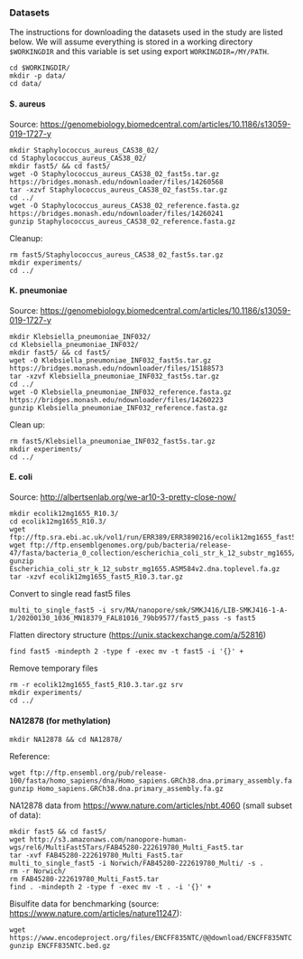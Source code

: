 ### Datasets

The instructions for downloading the datasets used in the study are listed below. We will assume everything is stored in a working directory `$WORKINGDIR` and this variable is set using export `WORKINGDIR=/MY/PATH`.

```
cd $WORKINGDIR/
mkdir -p data/
cd data/
```

#### S. aureus
Source: https://genomebiology.biomedcentral.com/articles/10.1186/s13059-019-1727-y
```
mkdir Staphylococcus_aureus_CAS38_02/
cd Staphylococcus_aureus_CAS38_02/
mkdir fast5/ && cd fast5/
wget -O Staphylococcus_aureus_CAS38_02_fast5s.tar.gz https://bridges.monash.edu/ndownloader/files/14260568
tar -xzvf Staphylococcus_aureus_CAS38_02_fast5s.tar.gz
cd ../
wget -O Staphylococcus_aureus_CAS38_02_reference.fasta.gz https://bridges.monash.edu/ndownloader/files/14260241
gunzip Staphylococcus_aureus_CAS38_02_reference.fasta.gz
```

Cleanup:
```
rm fast5/Staphylococcus_aureus_CAS38_02_fast5s.tar.gz
mkdir experiments/
cd ../
```

#### K. pneumoniae
Source: https://genomebiology.biomedcentral.com/articles/10.1186/s13059-019-1727-y
```
mkdir Klebsiella_pneumoniae_INF032/
cd Klebsiella_pneumoniae_INF032/
mkdir fast5/ && cd fast5/
wget -O Klebsiella_pneumoniae_INF032_fast5s.tar.gz https://bridges.monash.edu/ndownloader/files/15188573
tar -xzvf Klebsiella_pneumoniae_INF032_fast5s.tar.gz
cd ../
wget -O Klebsiella_pneumoniae_INF032_reference.fasta.gz https://bridges.monash.edu/ndownloader/files/14260223
gunzip Klebsiella_pneumoniae_INF032_reference.fasta.gz
```

Clean up:
```
rm fast5/Klebsiella_pneumoniae_INF032_fast5s.tar.gz
mkdir experiments/
cd ../
```

#### E. coli
Source: http://albertsenlab.org/we-ar10-3-pretty-close-now/
```
mkdir ecolik12mg1655_R10.3/
cd ecolik12mg1655_R10.3/
wget ftp://ftp.sra.ebi.ac.uk/vol1/run/ERR389/ERR3890216/ecolik12mg1655_fast5_R10.3.tar.gz
wget ftp://ftp.ensemblgenomes.org/pub/bacteria/release-47/fasta/bacteria_0_collection/escherichia_coli_str_k_12_substr_mg1655/dna/Escherichia_coli_str_k_12_substr_mg1655.ASM584v2.dna.toplevel.fa.gz
gunzip Escherichia_coli_str_k_12_substr_mg1655.ASM584v2.dna.toplevel.fa.gz
tar -xzvf ecolik12mg1655_fast5_R10.3.tar.gz
```
Convert to single read fast5 files
```
multi_to_single_fast5 -i srv/MA/nanopore/smk/SMKJ416/LIB-SMKJ416-1-A-1/20200130_1036_MN18379_FAL81016_79bb9577/fast5_pass -s fast5
```
Flatten directory structure (https://unix.stackexchange.com/a/52816)
```
find fast5 -mindepth 2 -type f -exec mv -t fast5 -i '{}' +
```
Remove temporary files
```
rm -r ecolik12mg1655_fast5_R10.3.tar.gz srv
mkdir experiments/
cd ../
```

#### NA12878 (for methylation)
```
mkdir NA12878 && cd NA12878/
```

Reference:
```
wget ftp://ftp.ensembl.org/pub/release-100/fasta/homo_sapiens/dna/Homo_sapiens.GRCh38.dna.primary_assembly.fa.gz
gunzip Homo_sapiens.GRCh38.dna.primary_assembly.fa.gz
```

NA12878 data from https://www.nature.com/articles/nbt.4060 (small subset of data):
```
mkdir fast5 && cd fast5/
wget http://s3.amazonaws.com/nanopore-human-wgs/rel6/MultiFast5Tars/FAB45280-222619780_Multi_Fast5.tar
tar -xvf FAB45280-222619780_Multi_Fast5.tar
multi_to_single_fast5 -i Norwich/FAB45280-222619780_Multi/ -s .
rm -r Norwich/
rm FAB45280-222619780_Multi_Fast5.tar
find . -mindepth 2 -type f -exec mv -t . -i '{}' +
```

Bisulfite data for benchmarking (source: https://www.nature.com/articles/nature11247):
```
wget https://www.encodeproject.org/files/ENCFF835NTC/@@download/ENCFF835NTC.bed.gz
gunzip ENCFF835NTC.bed.gz
```

